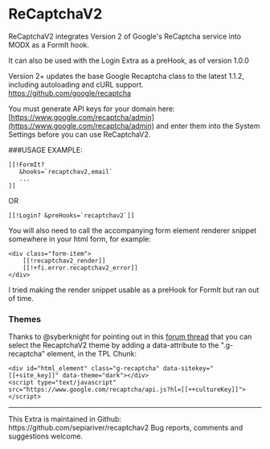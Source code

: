 # ReCaptchaV2
ReCaptchaV2 integrates Version 2 of Google's ReCaptcha service into MODX as a FormIt hook.

It can also be used with the Login Extra as a preHook, as of version 1.0.0

Version 2+ updates the base Google Recaptcha class to the latest 1.1.2, including autoloading and cURL support. https://github.com/google/recaptcha

You must generate API keys for your domain here: [https://www.google.com/recaptcha/admin](https://www.google.com/recaptcha/admin)
and enter them into the System Settings before you can use ReCaptchaV2.

###USAGE EXAMPLE:

```
[[!FormIt?
   &hooks=`recaptchav2,email`
   ...
]]
```

OR
```
[[!Login? &preHooks=`recaptchav2`]]
```

You will also need to call the accompanying form element renderer snippet somewhere in your html form, for example:

```
<div class="form-item">
    [[!recaptchav2_render]]
    [[!+fi.error.recaptchav2_error]]
</div>
```

I tried making the render snippet usable as a preHook for FormIt but ran out of time. 

### Themes

Thanks to @syberknight for pointing out in this [forum thread](https://forums.modx.com/thread/99538/recaptcha-v2-how-to-change-it-039-s-theme#dis-post-538291) that you can select the RecaptchaV2 theme by adding a data-attribute to the ".g-recaptcha" element, in the TPL Chunk:

```
<div id="html_element" class="g-recaptcha" data-sitekey="[[+site_key]]" data-theme="dark"></div>
<script type="text/javascript" src="https://www.google.com/recaptcha/api.js?hl=[[++cultureKey]]"></script>
```

<hr>
This Extra is maintained in Github: https://github.com/sepiariver/recaptchav2
Bug reports, comments and suggestions welcome.
